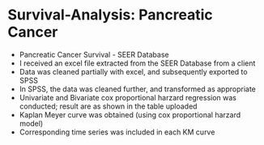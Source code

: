 # Survival-Analysis: Pancreatic Cancer
- Pancreatic Cancer Survival - SEER Database
- I received an excel file extracted from the SEER Database from a client
- Data was cleaned partially with excel, and subsequently exported to SPSS
- In SPSS, the data was cleaned further, and transformed as appropriate
- Univariate and Bivariate cox proportional harzard regression was conducted; result are as shown in the table uploaded
- Kaplan Meyer curve was obtained (using cox proportional harzard model)
- Corresponding time series was included in each KM curve
